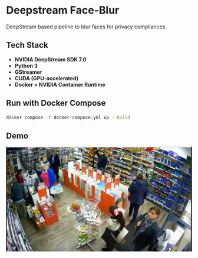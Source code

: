 # Deepstream Face-Blur
DeepStream based pipeline to blur faces for privacy compliances.

## Tech Stack
- **NVIDIA DeepStream SDK 7.0**
- **Python 3**
- **GStreamer**
- **CUDA (GPU-accelerated)**
- **Docker + NVIDIA Container Runtime**

## Run with Docker Compose

```bash
docker compose -f docker-compose.yml up --build
```

## Demo

![Demo Screenshot](demo.png)